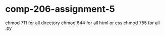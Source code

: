 comp-206-assignment-5
=====================

chmod 711 for all directory
chmod 644 for all html or css
chmod 755 for all  .py
